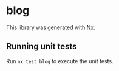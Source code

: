 # blog

This library was generated with [Nx](https://nx.dev).

## Running unit tests

Run `nx test blog` to execute the unit tests.
